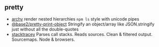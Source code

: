 ## pretty

- [archy](https://github.com/substack/node-archy) render nested hierarchies `npm ls` style with unicode pipes
- [@base2/pretty-print-object](https://github.com/Chris-Baker/pretty-print-object) Stringify an object/array like JSON.stringify just without all the double-quotes
- [stacktracey](https://github.com/xpl/stacktracey) Parses call stacks. Reads sources. Clean & filtered output. Sourcemaps. Node & browsers.